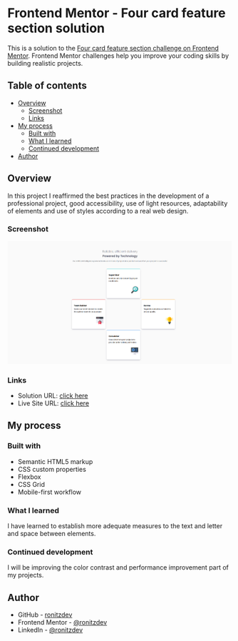 # Frontend Mentor - Four card feature section solution

This is a solution to the [Four card feature section challenge on Frontend Mentor](https://www.frontendmentor.io/challenges/four-card-feature-section-weK1eFYK). Frontend Mentor challenges help you improve your coding skills by building realistic projects. 

## Table of contents

- [Overview](#overview)
  - [Screenshot](#screenshot)
  - [Links](#links)
- [My process](#my-process)
  - [Built with](#built-with)
  - [What I learned](#what-i-learned)
  - [Continued development](#continued-development)
- [Author](#author)

## Overview

In this project I reaffirmed the best practices in the development of a professional project, good accessibility, use of light resources, adaptability of elements and use of styles according to a real web design.

### Screenshot

![Screenshoot Desktop](/images/screenshot.png)

### Links

- Solution URL: [click here](https://github.com/ronitzdev/four-card-feature-section)
- Live Site URL: [click here](https://four-card-feature-section-ronitzdev.netlify.app/)

## My process

### Built with

- Semantic HTML5 markup
- CSS custom properties
- Flexbox
- CSS Grid
- Mobile-first workflow

### What I learned

I have learned to establish more adequate measures to the text and letter and space between elements.

### Continued development

I will be improving the color contrast and performance improvement part of my projects.

## Author

- GitHub - [ronitzdev](https://github.com/ronitzdev)
- Frontend Mentor - [@ronitzdev](https://www.frontendmentor.io/profile/ronitzdev)
- LinkedIn - [@ronitzdev](https://www.linkedin.com/in/ronitzdev/)